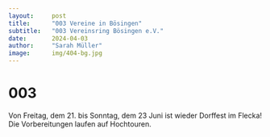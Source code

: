 ```yaml
---
layout:     post
title:      "003 Vereine in Bösingen"
subtitle:   "003 Vereinsring Bösingen e.V."
date:       2024-04-03
author:     "Sarah Müller"
image:      img/404-bg.jpg
---
```


# 003

Von Freitag, dem 21. bis Sonntag, dem 23 Juni ist wieder Dorffest im Flecka! Die Vorbereitungen laufen auf Hochtouren.





